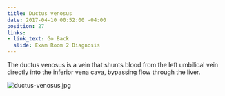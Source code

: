 ```yaml
---
title: Ductus venosus
date: 2017-04-10 00:52:00 -04:00
position: 27
links:
- link_text: Go Back
  slide: Exam Room 2 Diagnosis
---
```


The ductus venosus is a vein that shunts blood from the left umbilical vein directly into the inferior vena cava, bypassing flow through the liver.

![ductus-venosus.jpg](/uploads/ductus-venosus.jpg)